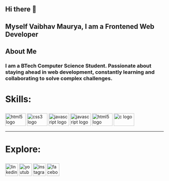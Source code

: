 ## Hi there 👋

## <p align="left">Myself Vaibhav Maurya, I am a Frontened Web Developer</p>

## <p align="left">About Me</p>

### <p align="left">I am a BTech Computer Science Student. Passionate about staying ahead in web development, constantly learning and collaborating to solve complex challenges.</p>


# <p align="left">Skills:</p>

<div align="left">
  <img src="https://cdn.jsdelivr.net/gh/devicons/devicon/icons/html5/html5-original.svg" height="40" alt="html5 logo" width="65" />

  <img src="https://cdn.jsdelivr.net/gh/devicons/devicon/icons/css3/css3-original.svg" height="40" alt="css3 logo" width="65" />

  <img src="https://cdn.jsdelivr.net/gh/devicons/devicon/icons/javascript/javascript-original.svg" height="40" alt="javascript logo" width="65" />
  
  <img src="https://cdn.jsdelivr.net/gh/devicons/devicon@latest/icons/bootstrap/bootstrap-original-wordmark.svg" height="40" alt="javascript logo" width="65" />       

  <img src="https://cdn.jsdelivr.net/gh/devicons/devicon@latest/icons/python/python-original-wordmark.svg" height="40" alt="html5 logo" width="65"/>

  <img src="https://cdn.jsdelivr.net/gh/devicons/devicon@latest/icons/c/c-original.svg" height="40" alt="c logo" width="65" />
</div>


<hr>


# <p align="left">Explore:</p>
###

<div align="left">
  <img src="https://img.shields.io/static/v1?message=LinkedIn&logo=linkedin&label=&color=0077B5&logoColor=white&labelColor=&style=for-the-badge" height="40" alt="linkedin logo"  />
  <img src="https://img.shields.io/static/v1?message=Youtube&logo=youtube&label=&color=FF0000&logoColor=white&labelColor=&style=for-the-badge" height="40" alt="youtube logo"  />
  <img src="https://img.shields.io/static/v1?message=Instagram&logo=instagram&label=&color=E4405F&logoColor=white&labelColor=&style=for-the-badge" height="40" alt="instagram logo"  />
  <img src="https://img.shields.io/static/v1?message=Facebook&logo=facebook&label=&color=1877F2&logoColor=white&labelColor=&style=for-the-badge" height="40" alt="facebook logo"  />
<!--   <img src="https://img.shields.io/static/v1?message=Telegram&logo=telegram&label=&color=2CA5E0&logoColor=white&labelColor=&style=for-the-badge" height="40" alt="telegram logo"  /> -->
  <!-- https://wa.me/91000000000 -->
<!--     <img src="https://img.shields.io/static/v1?message=Whatsapp&logo=whatsapp&label=&color=25D366&logoColor=white&labelColor=&style=for-the-badge" height="40" alt="whatsapp logo"  /> -->

</div>

###



